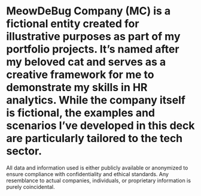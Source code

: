 # MeowDeBug Company (MC) is a fictional entity created for illustrative purposes as part of my portfolio projects. It’s named after my beloved cat and serves as a creative framework for me to demonstrate my skills in HR analytics. While the company itself is fictional, the examples and scenarios I’ve developed in this deck are particularly tailored to the tech sector.
All data and information used is either publicly available or anonymized to ensure compliance with confidentiality and ethical standards. Any resemblance to actual companies, individuals, or proprietary information is purely coincidental.
